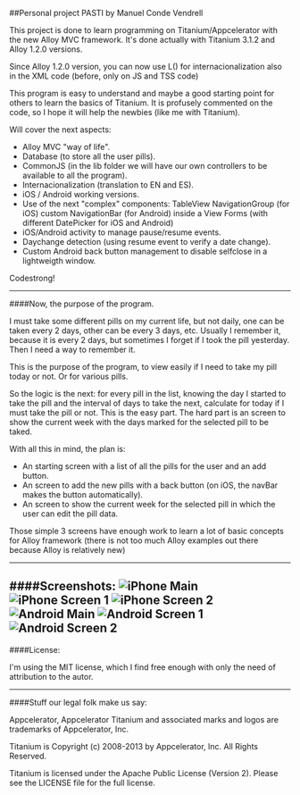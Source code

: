 ##Personal project PASTI by Manuel Conde Vendrell

This project is done to learn programming on Titanium/Appcelerator with the new Alloy MVC framework.
It's done actually with Titanium 3.1.2 and Alloy 1.2.0 versions.

Since Alloy 1.2.0 version, you can now use L() for internacionalization also in the XML code (before, only on JS and TSS code)  

This program is easy to understand and maybe a good starting point for others to learn the basics of Titanium. It is profusely commented on the code, so I hope it will help the newbies (like me with Titanium).

Will cover the next aspects:

- Alloy MVC "way of life".
- Database (to store all the user pills).
- CommonJS (in the lib folder we will have our own controllers to be available to all the program).
- Internacionalization (translation to EN and ES).
- iOS / Android working versions. 
- Use of the next "complex" components: 
    TableView
	NavigationGroup (for iOS)
	custom NavigationBar (for Android) inside a View
	Forms (with different DatePicker for iOS and Android)
- iOS/Android activity to manage pause/resume events.
- Daychange detection (using resume event to verify a date change).
- Custom Android back button management to disable selfclose in a lightweigth window.

Codestrong!

----------------------------------
####Now, the purpose of the program.

I must take some different pills on my current life, but not daily, one can be taken every 2 days, other can be every 3 days, etc. Usually I remember it, because it is every 2 days, but sometimes I forget if I took the pill yesterday. Then I need a way to remember it.

This is the purpose of the program, to view easily if I need to take my pill today or not. Or for various pills.

So the logic is the next: for every pill in the list, knowing the day I started to take the pill and the interval of days to take the next, calculate for today if I must take the pill or not. This is the easy part. The hard part is an screen to show the current week with the days marked for the selected pill to be taked.

With all this in mind, the plan is:

- An starting screen with a list of all the pills for the user and an add button.
- An screen to add the new pills with a back button (on iOS, the navBar makes the button automatically).
- An screen to show the current week for the selected pill in which the user can edit the pill data.

Those simple 3 screens have enough work to learn a lot of basic concepts for Alloy framework (there is not too much Alloy examples out there because Alloy is relatively new) 

----------------------------------
####Screenshots:
![iPhone Main](http://)
![iPhone Screen 1](http://)
![iPhone Screen 2](http://)
![Android Main](http://)
![Android Screen 1](http://)
![Android Screen 2](http://)
----------------------------------
####License:

I'm using the MIT license, which I find free enough with only the need of attribution to the autor.

----------------------------------
####Stuff our legal folk make us say:

Appcelerator, Appcelerator Titanium and associated marks and logos are 
trademarks of Appcelerator, Inc. 

Titanium is Copyright (c) 2008-2013 by Appcelerator, Inc. All Rights Reserved.

Titanium is licensed under the Apache Public License (Version 2). Please
see the LICENSE file for the full license.